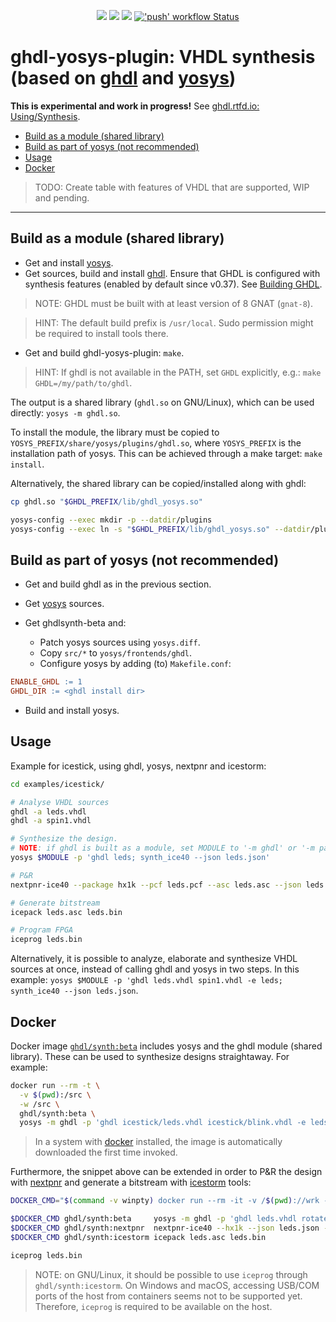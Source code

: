 <p align="center">
  <a title="Read the Docs" href="http://ghdl.readthedocs.io/en/latest/using/Synthesis.html"><img src="https://img.shields.io/readthedocs/ghdl.svg?longCache=true&style=flat-square&logo=read-the-docs&logoColor=e8ecef&label=ghdl.rtfd.io"></a><!--
  -->
  <a title="Join the chat at https://gitter.im/ghdl1/Lobby" href="https://gitter.im/ghdl1/Lobby?utm_source=badge&utm_medium=badge&utm_campaign=pr-badge&utm_content=badge"><img src="https://img.shields.io/badge/chat-on%20gitter-4db797.svg?longCache=true&style=flat-square&logo=gitter&logoColor=e8ecef"></a><!--
  -->
  <a title="Docker Images" href="https://github.com/ghdl/docker"><img src="https://img.shields.io/docker/pulls/ghdl/synth.svg?logo=docker&logoColor=e8ecef&style=flat-square&label=docker"></a><!--
  -->
  <a title="'push' workflow Status" href="https://github.com/ghdl/ghdl-yosys-plugin/actions?query=workflow%3Apush"><img alt="'push' workflow Status" src="https://img.shields.io/github/workflow/status/ghdl/ghdl-yosys-plugin/push?longCache=true&style=flat-square&label=GHA&logo=github"></a>
</p>

# ghdl-yosys-plugin: VHDL synthesis (based on [ghdl](https://github.com/ghdl/ghdl) and [yosys](https://github.com/YosysHQ/yosys))

**This is experimental and work in progress!** See [ghdl.rtfd.io: Using/Synthesis](http://ghdl.readthedocs.io/en/latest/using/Synthesis.html).

- [Build as a module (shared library)](#build-as-a-module-shared-library)
- [Build as part of yosys (not recommended)](#build-as-part-of-yosys-not-recommended)
- [Usage](#Usage)
- [Docker](#Docker)

> TODO: Create table with features of VHDL that are supported, WIP and pending.

---

## Build as a module (shared library)

- Get and install [yosys](https://github.com/YosysHQ/yosys).
- Get sources, build and install [ghdl](https://github.com/ghdl/ghdl). Ensure that GHDL is configured with synthesis features (enabled by default since v0.37). See [Building GHDL](https://github.com/ghdl/ghdl#building-ghdl).

> NOTE: GHDL must be built with at least version of 8 GNAT (`gnat-8`).

> HINT: The default build prefix is `/usr/local`. Sudo permission might be required to install tools there.

- Get and build ghdl-yosys-plugin: `make`.

> HINT: If ghdl is not available in the PATH, set `GHDL` explicitly, e.g.: `make GHDL=/my/path/to/ghdl`.

The output is a shared library (`ghdl.so` on GNU/Linux), which can be used directly: `yosys -m ghdl.so`.

To install the module, the library must be copied to `YOSYS_PREFIX/share/yosys/plugins/ghdl.so`, where `YOSYS_PREFIX` is the installation path of yosys. This can be achieved through a make target: `make install`.

Alternatively, the shared library can be copied/installed along with ghdl:

```sh
cp ghdl.so "$GHDL_PREFIX/lib/ghdl_yosys.so"

yosys-config --exec mkdir -p --datdir/plugins
yosys-config --exec ln -s "$GHDL_PREFIX/lib/ghdl_yosys.so" --datdir/plugins/ghdl.so
```

## Build as part of yosys (not recommended)

- Get and build ghdl as in the previous section.

- Get [yosys](https://github.com/YosysHQ/yosys) sources.

- Get ghdlsynth-beta and:
  - Patch yosys sources using `yosys.diff`.
  - Copy `src/*` to `yosys/frontends/ghdl`.
  - Configure yosys by adding (to) `Makefile.conf`:

```makefile
ENABLE_GHDL := 1
GHDL_DIR := <ghdl install dir>
```

- Build and install yosys.

## Usage

Example for icestick, using ghdl, yosys, nextpnr and icestorm:

```sh
cd examples/icestick/

# Analyse VHDL sources
ghdl -a leds.vhdl
ghdl -a spin1.vhdl

# Synthesize the design.
# NOTE: if ghdl is built as a module, set MODULE to '-m ghdl' or '-m path/to/ghdl.so'
yosys $MODULE -p 'ghdl leds; synth_ice40 --json leds.json'

# P&R
nextpnr-ice40 --package hx1k --pcf leds.pcf --asc leds.asc --json leds.json

# Generate bitstream
icepack leds.asc leds.bin

# Program FPGA
iceprog leds.bin
```

Alternatively, it is possible to analyze, elaborate and synthesize VHDL sources at once, instead of calling ghdl and yosys in two steps. In this example: `yosys $MODULE -p 'ghdl leds.vhdl spin1.vhdl -e leds; synth_ice40 --json leds.json`.

## Docker

Docker image [`ghdl/synth:beta`](https://hub.docker.com/r/ghdl/synth/tags) includes yosys and the ghdl module (shared library). These can be used to synthesize designs straightaway. For example:

```sh
docker run --rm -t \
  -v $(pwd):/src \
  -w /src \
  ghdl/synth:beta \
  yosys -m ghdl -p 'ghdl icestick/leds.vhdl icestick/blink.vhdl -e leds; synth_ice40 -blif leds.blif'
```

> In a system with [docker](https://docs.docker.com/install) installed, the image is automatically downloaded the first time invoked.

Furthermore, the snippet above can be extended in order to P&R the design with [nextpnr](https://github.com/YosysHQ/nextpnr) and generate a bitstream with [icestorm](https://github.com/cliffordwolf/icestorm) tools:

```sh
DOCKER_CMD="$(command -v winpty) docker run --rm -it -v /$(pwd)://wrk -w //wrk"

$DOCKER_CMD ghdl/synth:beta     yosys -m ghdl -p 'ghdl leds.vhdl rotate4.vhdl -e leds; synth_ice40 -json leds.json'
$DOCKER_CMD ghdl/synth:nextpnr  nextpnr-ice40 --hx1k --json leds.json --pcf leds.pcf --asc leds.asc
$DOCKER_CMD ghdl/synth:icestorm icepack leds.asc leds.bin

iceprog leds.bin
```

> NOTE: on GNU/Linux, it should be possible to use `iceprog` through `ghdl/synth:icestorm`. On Windows and macOS, accessing USB/COM ports of the host from containers seems not to be supported yet. Therefore, `iceprog` is required to be available on the host.

